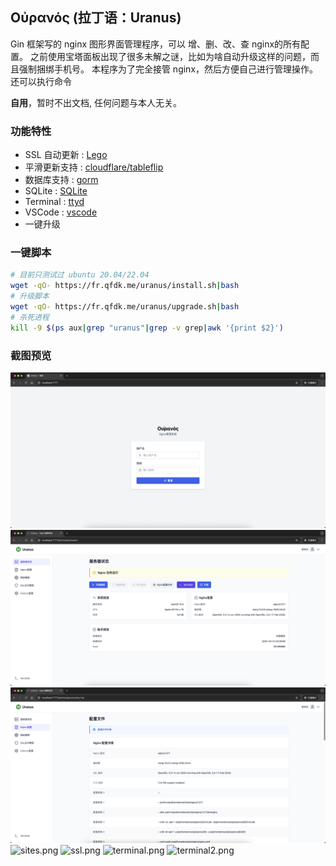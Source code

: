 ## Οὐρανός (拉丁语：Uranus)

Gin 框架写的 nginx 图形界面管理程序，可以 增、删、改、查 nginx的所有配置。
之前使用宝塔面板出现了很多未解之谜，比如为啥自动升级这样的问题，而且强制捆绑手机号。
本程序为了完全接管 nginx，然后方便自己进行管理操作。
还可以执行命令

**自用**，暂时不出文档, 任何问题与本人无关。

### 功能特性

* SSL 自动更新 : [Lego](https://github.com/go-acme/lego)
* 平滑更新支持 : [cloudflare/tableflip](https://github.com/cloudflare/tableflip)
* 数据库支持 : [gorm](https://github.com/go-gorm/gorm)
* SQLite : [SQLite](https://github.com/go-gorm/sqlite)
* Terminal : [ttyd](https://github.com/tsl0922/ttyd)
* VSCode : [vscode](https://github.com/microsoft/vscode)
* 一键升级

### 一键脚本

```bash
# 目前只测试过 ubuntu 20.04/22.04
wget -qO- https://fr.qfdk.me/uranus/install.sh|bash
# 升级脚本
wget -qO- https://fr.qfdk.me/uranus/upgrade.sh|bash
# 杀死进程
kill -9 $(ps aux|grep "uranus"|grep -v grep|awk '{print $2}')
```

### 截图预览

![login.png](./docs/login.png)
![dashboard.png](./docs/dashboard.png)
![nginx.png](./docs/nginx_default.png)
![sites.png](./docs/sites.png)
![ssl.png](./docs/ssl.png)
![terminal.png](./docs/terminal.png)
![terminal2.png](./docs/terminal2.png)
